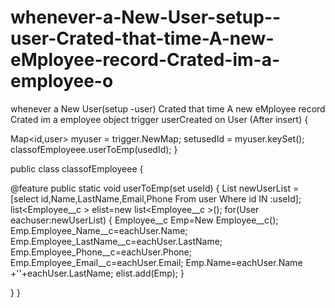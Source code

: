 # whenever-a-New-User-setup--user-Crated-that-time-A-new-eMployee-record-Crated-im-a-employee-o
whenever a New User(setup -user) Crated that time A new eMployee record  Crated      im a employee object 
trigger userCreated on User (After insert)
{  
    
  Map<id,user> myuser = trigger.NewMap;
    set<id>usedId = myuser.keySet();
    classofEmployeee.userToEmp(usedId);
}



public class classofEmployeee 
{

   @feature
  public static void userToEmp(set<id> useId)
  {
      List<User> newUserList = [select id,Name,LastName,Email,Phone From user Where id IN :useId];
list<Employee__c > elist=new list<Employee__c >();
      for(User eachuser:newUserList)
      {
         Employee__c Emp=New Employee__c();
          Emp.Employee_Name__c=eachUser.Name;
          Emp.Employee_LastName__c=eachUser.LastName;
          Emp.Employee_Phone__c=eachUser.Phone;
          Emp.Employee_Email__c=eachUser.Email;
          Emp.Name=eachUser.Name +''+eachUser.LastName;
           elist.add(Emp);
     }
          
          
      
  }
}
